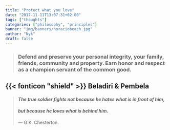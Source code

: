 ```yaml
---
title: "Protect what you love"
date: "2017-11-11T13:07:31+02:00"
tags: ["thoughts"]
categories: ["philosophy", "principles"]
banner: "img/banners/horaciobeach.jpg"
author: "Nyk"
draft: false
---
```


> ### Defend and preserve your personal integrity, your family, friends, community and property. Earn honor and respect as a champion servant of the common good.

## {{< fonticon "shield" >}} Beladiri & Pembela

> #### _The true soldier fights not because he hates what is in front of him,_ 
> #### _but because he loves what is behind him._ 
> — G.K. Chesterton.
